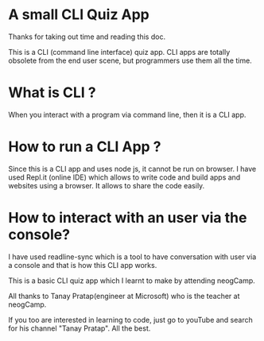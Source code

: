 # A small CLI Quiz App

Thanks for taking out time and reading this doc. 

This is a CLI (command line interface) quiz app. CLI apps are totally obsolete from the end user scene, but programmers use them all the time. 

<h1> What is CLI ?</h1>
When you interact with a program via command line, then it is a CLI app.

<h1> How to run a CLI App ? </h1>
Since this is a CLI app and uses node js, it cannot be run on browser. I have used Repl.it (online IDE) which allows to write code and build apps and websites using a browser. It allows to share the code easily.

<h1>How to interact with an user via the console? </h1>
I have used readline-sync which is a tool to have conversation with user via a console and that is how this CLI app works. 

This is a basic CLI quiz app which I learnt to make by attending neogCamp. 

All thanks to Tanay Pratap(engineer at Microsoft) who is the teacher at neogCamp. 

If you too are interested in learning to code, just go to youTube and search for his channel "Tanay Pratap". All the best. 
